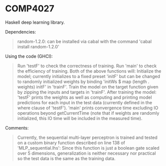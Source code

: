 # COMP4027
 Haskell deep learning library.

Dependencies:
> random-1.2.0: can be installed via cabal with the command 'cabal install random-1.2.0'

Using the code (GHCI):
> Run 'testF' to check the correctness of training.
> Run 'main' to check the efficiency of training.
> Both of the above functions will:
  > Initialize the model; currently initializes to a fixed preset 'initF' but can be changed to randomly initialized weights by binding 'initWs $ map (length . weights) initF' in 'trainF'.
  > Train the model on the target function given by zipping the inputs and targets in 'trainF'.
> After training the model: 
  > 'testF' prints the weights as well as computing and printing model predictions for each input in the test data (currently defined in the where clause of 'testF').
  > 'main' prints convergence time excluding IO operations beyond getCurrentTime (note that if weights are randomly initialized, this IO time will be included in the measured time).

Comments:
> Currently, the sequential multi-layer perceptron is trained and tested on a custom binary function described on line 138 of 'MLP_sequential.lhs':
  > Since this function is just a boolean gate scaled over 5 dimensions, generalization is neither necessary nor practical so the test data is the same as the training data.